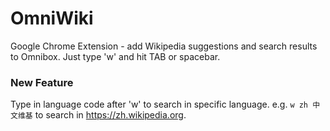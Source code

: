 OmniWiki
=============

Google Chrome Extension - add Wikipedia suggestions and search results to Omnibox. Just type 'w' and hit TAB or spacebar.

### New Feature
Type in language code after 'w' to search in specific language. e.g. `w zh 中文维基` to search in <https://zh.wikipedia.org>. 

